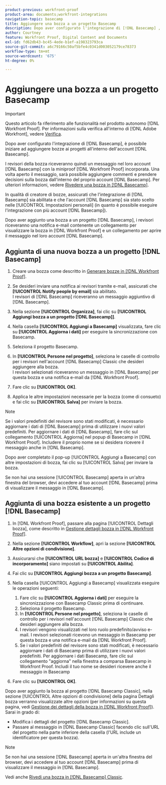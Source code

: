 ```yaml
---
product-previous: workfront-proof
product-area: documents;workfront-integrations
navigation-topic: basecamp
title: Aggiungere una bozza a un progetto Basecamp
description: Dopo aver configurato l'integrazione di [!DNL Basecamp] , puoi iniziare ad aggiungere bozze ai progetti all'interno del tuo account di [!DNL Basecamp] .
author: Courtney
feature: Workfront Proof, Digital Content and Documents
exl-id: fd62db43-bc45-4ede-b1ef-a198323793ca
source-git-commit: a6c79166c50af5bfe4c0341d003052179ce78373
workflow-type: tm+mt
source-wordcount: '675'
ht-degree: 0%

---
```


# Aggiungere una bozza a un progetto Basecamp

>[!IMPORTANT]
>
>Questo articolo fa riferimento alle funzionalità nel prodotto autonomo [!DNL Workfront Proof]. Per informazioni sulla verifica all&#39;interno di [!DNL Adobe Workfront], vedere [Verifica](../../../review-and-approve-work/proofing/proofing.md).

Dopo aver configurato l&#39;integrazione di [!DNL Basecamp], è possibile iniziare ad aggiungere bozze ai progetti all&#39;interno dell&#39;account [!DNL Basecamp].

I revisori della bozza riceveranno quindi un messaggio nel loro account [!DNL Basecamp] con la miniproof [!DNL Workfront Proof] incorporata. Una volta aperto il messaggio, sarà possibile aggiungere commenti e prendere decisioni sulla bozza dall&#39;interno del proprio account [!DNL Basecamp]. Per ulteriori informazioni, vedere [Rivedere una bozza in [!DNL Basecamp]](../../../workfront-proof/wp-integrations/basecamp/review-proof-basecamp.md).

In qualità di creatore di bozze, assicurati che l&#39;integrazione di [!DNL Basecamp] sia abilitata e che l&#39;account [!DNL Basecamp] sia stato scelto nelle [!UICONTROL Impostazioni personali] (in quanto è possibile eseguire l&#39;integrazione con più account [!DNL Basecamp]).

Dopo aver aggiunto una bozza a un progetto [!DNL Basecamp], i revisori riceveranno una notifica e-mail contenente un collegamento per visualizzare la bozza in [!DNL Workfront Proof] e un collegamento per aprire il messaggio nel loro account [!DNL Basecamp].

## Aggiunta di una nuova bozza a un progetto [!DNL Basecamp]

1. Creare una bozza come descritto in [Generare bozze in [!DNL Workfront Proof]](../../../workfront-proof/wp-work-proofsfiles/create-proofs-and-files/generate-proofs.md).
1. Se desideri inviare una notifica ai revisori tramite e-mail, assicurati che **[!UICONTROL Notify people by email]** sia abilitato.\
   I revisori di [!DNL Basecamp] riceveranno un messaggio aggiuntivo di [!DNL Basecamp].

1. Nella sezione **[!UICONTROL Organizza]**, fai clic su **[!UICONTROL Aggiungi bozza a un progetto [!DNL Basecamp]]**.

1. Nella casella **[!UICONTROL Aggiungi a Basecamp]** visualizzata, fare clic su **[!UICONTROL Aggiorna i dati]** per eseguire la sincronizzazione con Basecamp.

1. Seleziona il progetto Basecamp.
1. In **[!UICONTROL Persone nel progetto]**, seleziona le caselle di controllo per i revisori nell&#39;account [!DNL Basecamp] Classic che desideri aggiungere alla bozza.\
   I revisori selezionati riceveranno un messaggio in [!DNL Basecamp] per questa bozza e una notifica e-mail da [!DNL Workfront Proof].

1. Fare clic su **[!UICONTROL OK]**.
1. Applica le altre impostazioni necessarie per la bozza (come di consueto) e fai clic su **[!UICONTROL Salva]** per inviare la bozza.

>[!NOTE]
>
>Se i valori predefiniti del revisore sono stati modificati, è necessario aggiornare i dati di [!DNL Basecamp] prima di utilizzare i nuovi valori predefiniti. Per aggiornare i dati di [!DNL Basecamp], fare clic sul collegamento [!UICONTROL Aggiorna] nel popup di Basecamp in [!DNL Workfront Proof]. Includere il proprio nome se si desidera ricevere il messaggio anche in [!DNL Basecamp].
>
>Dopo aver completato il pop-up [!UICONTROL Aggiungi a Basecamp] con altre impostazioni di bozza, fai clic su [!UICONTROL Salva] per inviare la bozza.
>
>Se non hai una sessione [!UICONTROL Basecamp] aperta in un&#39;altra finestra del browser, devi accedere al tuo account [!DNL Basecamp] prima di visualizzare il messaggio in [!DNL Basecamp].

## Aggiunta di una bozza esistente a un progetto [!DNL Basecamp]

1. In [!DNL Workfront Proof], passare alla pagina [!UICONTROL Dettagli bozza], come descritto in [Gestione dettagli bozza in [!DNL Workfront Proof]](../../../workfront-proof/wp-work-proofsfiles/manage-your-work/manage-proof-details.md).
1. Nella sezione **[!UICONTROL Workflow]**, apri la sezione **[!UICONTROL Altre opzioni di condivisione]**.

1. Assicurarsi che **[!UICONTROL URL bozza]** e **[!UICONTROL Codice di incorporamento]** siano impostati su **[!UICONTROL Abilita]**.

1. Fai clic su **[!UICONTROL Aggiungi bozza a un progetto Basecamp]**.
1. Nella casella [!UICONTROL Aggiungi a Basecamp] visualizzata eseguire le operazioni seguenti:

   1. Fare clic su **[!UICONTROL Aggiorna i dati]** per eseguire la sincronizzazione con Basecamp Classic prima di continuare.
   1. Seleziona il progetto Basecamp.
   1. In **[!UICONTROL Persone nel progetto]**, seleziona le caselle di controllo per i revisori nell&#39;account [!DNL Basecamp] Classic che desideri aggiungere alla bozza.
   1. I revisori vengono visualizzati nel loro ruolo predefinito/avviso e-mail. I revisori selezionati ricevono un messaggio in Basecamp per questa bozza e una notifica e-mail da [!DNL Workfront Proof].
   1. Se i valori predefiniti del revisore sono stati modificati, è necessario aggiornare i dati di Basecamp prima di utilizzare i nuovi valori predefiniti. Per aggiornare i dati Basecamp, fare clic sul collegamento &quot;aggiorna&quot; nella finestra a comparsa Basecamp in Workfront Proof. Includi il tuo nome se desideri ricevere anche il messaggio in Basecamp

1. Fare clic su **[!UICONTROL OK]**.

Dopo aver aggiunto la bozza al progetto [!DNL Basecamp Classic], nella sezione [!UICONTROL Altre opzioni di condivisione] della pagina Dettagli bozza verranno visualizzate altre opzioni (per informazioni su questa pagina, vedi [Gestione dei dettagli della bozza in [!DNL Workfront Proof]](../../../workfront-proof/wp-work-proofsfiles/manage-your-work/manage-proof-details.md)). Sarai in grado di:

* Modifica i dettagli del progetto [!DNL Basecamp Classic].
* Passare al messaggio in [!DNL Basecamp Classic] facendo clic sull&#39;URL del progetto nella parte inferiore della casella (l&#39;URL include un identificatore per questa bozza).

>[!NOTE]
>
>Se non hai una sessione [!DNL Basecamp] aperta in un&#39;altra finestra del browser, devi accedere al tuo account [!DNL Basecamp] prima di visualizzare il messaggio in [!DNL Basecamp].

Vedi anche [Rivedi una bozza in [!DNL Basecamp] Classic](../../../workfront-proof/wp-integrations/basecamp-classic/review-proof-basecamp-classic.md).
